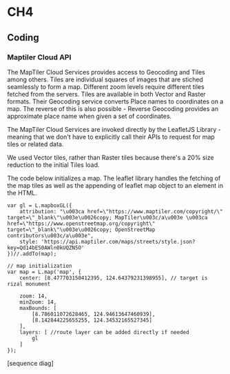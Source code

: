 # CH4

## Coding

### Maptiler Cloud API

The MapTiler Cloud Services provides access to Geocoding and Tiles among others. Tiles are individual squares of images that are stiched seamlessly to form a map. Different zoom levels require different tiles fetched from the servers. Tiles are available in both Vector and Raster formats. Their Geocoding service converts Place names to coordinates on a map. The reverse of this is also possible - Reverse Geocoding provides an approximate place name when given a set of coordinates.

The MapTiler Cloud Services are invoked directly by the LeafletJS Library - meaning that we don't have to explicitly call their APIs to request for map tiles or related data. 

We used Vector tiles, rather than Raster tiles because there's a 20% size reduction to the initial Tiles load. 

The code below initializes a map. The leaflet library handles the fetching of the map tiles as well as the appending of leaflet map object to an element in the HTML. 

```
var gl = L.mapboxGL({
    attribution: "\u003ca href=\"https://www.maptiler.com/copyright/\" target=\"_blank\"\u003e\u0026copy; MapTiler\u003c/a\u003e \u003ca href=\"https://www.openstreetmap.org/copyright\" target=\"_blank\"\u003e\u0026copy; OpenStreetMap contributors\u003c/a\u003e",
    style: 'https://api.maptiler.com/maps/streets/style.json?key=Qd14bES0AWln0kUQZN5O'
})//.addTo(map);

// map initialization
var map = L.map('map', {
    center: [8.477703150412395, 124.64379231398955], // target is rizal monument

    zoom: 14,
    minZoom: 14,
    maxBounds: [
        [8.786011072628465, 124.94613647460939],
        [8.142844225655255, 124.34532165527345]
    ],
    layers: [ //route layer can be added directly if needed
        gl
    ]
});
```

[sequence diag]